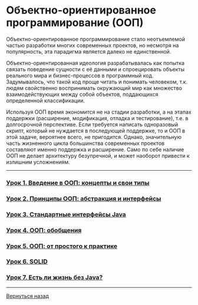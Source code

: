 # Объектно-ориентированное программирование (ООП)

Объектно-ориентированное программирование стало неотъемлемой частью разработки многих современных проектов,
но несмотря на популярность, эта парадигма является далеко не единственной.

Объектно-ориентированная идеология разрабатывалась как попытка связать поведение сущности с её данными и
спроецировать объекты реального мира и бизнес-процессов в программный код. Задумывалось, что такой код проще читать и
понимать человеком, т.к. людям свойственно воспринимать окружающий мир как множество взаимодействующих между собой объектов,
поддающихся определенной классификации.

Используя ООП время экономится не на стадии разработки, а на этапах поддержки (расширение, модификация, отладка и тестирование),
т.е. в долгосрочной перспективе. Если требуется написать одноразовый скрипт, который не нуждается в последующей поддержке,
то и ООП в этой задаче, вероятнее всего, не пригодится. Однако, значительную часть жизненного цикла большинства современных проектов
составляют именно поддержка и расширение. Само по себе наличие ООП не делает архитектуру безупречной, и может наоборот привести к излишним усложнениям.

---

### [Урок 1. Введение в ООП: концепты и свои типы](<Lesson_1/Page_1.md>)

### [Урок 2. Принципы ООП: абстракция и интерфейсы](<Lesson_2/Page_2.md>)

### [Урок 3. Стандартные интерфейсы Java](<Lesson_3/Page_3.md>)

### [Урок 4. ООП: обобщения](<Lesson_4/Page_4.md>)

### [Урок 5. ООП: от простого к практике](<Lesson_5/Page_5.md>)

### [Урок 6. SOLID](<Lesson_6/Page_6.md>)

### [Урок 7. Есть ли жизнь без Java?](<Lesson_7/Page_7.md>)

---
[Вернуться назад](<../README.md>)